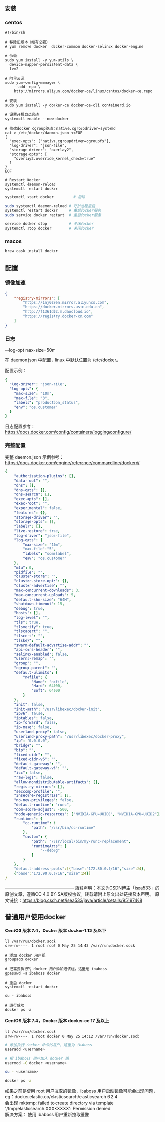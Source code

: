 ## `安装`

### centos

```shell
#!/bin/sh

# 移除旧版本（如有必要）
# yum remove docker  docker-common docker-selinux docker-engine

# 依赖
sudo yum install -y yum-utils \
  device-mapper-persistent-data \
  lvm2

# 阿里云源
sudo yum-config-manager \
    --add-repo \
    http://mirrors.aliyun.com/docker-ce/linux/centos/docker-ce.repo

# 安装
sudo yum install -y docker-ce docker-ce-cli containerd.io

# 设置开机自动启动
systemctl enable --now docker

# 修改docker cgroup驱动：native.cgroupdriver=systemd
cat > /etc/docker/daemon.json <<EOF 
{
  "exec-opts": ["native.cgroupdriver=cgroupfs"],
  "log-driver": "json-file",
  "storage-driver": "overlay2",
  "storage-opts": [
    "overlay2.override_kernel_check=true"
  ]
}
EOF

# Restart Docker
systemctl daemon-reload
systemctl restart docker 
```

```bash
systemctl start docker 		   # 启动

sudo systemctl daemon-reload # 守护进程重启
systemctl restart docker     # 重启docker服务
sudo service docker restart  # 重启docker服务

service docker stop          # 关闭docker
systemctl stop docker        # 关闭docker
```

### macos

```sh
brew cask install docker
```

## 配置

### 镜像加速

```json
{
    "registry-mirrors": [
        "https://1nj0zren.mirror.aliyuncs.com",
        "https://docker.mirrors.ustc.edu.cn",
        "http://f1361db2.m.daocloud.io",
        "https://registry.docker-cn.com"
    ]
}
```

### 日志

--log-opt max-size=50m

在 daemon.json 中配置，linux 中默认位置为 /etc/docker。

配置示例：

```yaml
{
  "log-driver": "json-file",
  "log-opts": {
    "max-size": "10m",
    "max-file": "3",
    "labels": "production_status",
    "env": "os,customer"
  }
}
```


日志配置参考：https://docs.docker.com/config/containers/logging/configure/

### 完整配置

完整 daemon.json 示例参考：https://docs.docker.com/engine/reference/commandline/dockerd/

```yaml
{
	"authorization-plugins": [],
	"data-root": "",
	"dns": [],
	"dns-opts": [],
	"dns-search": [],
	"exec-opts": [],
	"exec-root": "",
	"experimental": false,
	"features": {},
	"storage-driver": "",
	"storage-opts": [],
	"labels": [],
	"live-restore": true,
	"log-driver": "json-file",
	"log-opts": {
		"max-size": "10m",
		"max-file":"5",
		"labels": "somelabel",
		"env": "os,customer"
	},
	"mtu": 0,
	"pidfile": "",
	"cluster-store": "",
	"cluster-store-opts": {},
	"cluster-advertise": "",
	"max-concurrent-downloads": 3,
	"max-concurrent-uploads": 5,
	"default-shm-size": "64M",
	"shutdown-timeout": 15,
	"debug": true,
	"hosts": [],
	"log-level": "",
	"tls": true,
	"tlsverify": true,
	"tlscacert": "",
	"tlscert": "",
	"tlskey": "",
	"swarm-default-advertise-addr": "",
	"api-cors-header": "",
	"selinux-enabled": false,
	"userns-remap": "",
	"group": "",
	"cgroup-parent": "",
	"default-ulimits": {
		"nofile": {
			"Name": "nofile",
			"Hard": 64000,
			"Soft": 64000
		}
	},
	"init": false,
	"init-path": "/usr/libexec/docker-init",
	"ipv6": false,
	"iptables": false,
	"ip-forward": false,
	"ip-masq": false,
	"userland-proxy": false,
	"userland-proxy-path": "/usr/libexec/docker-proxy",
	"ip": "0.0.0.0",
	"bridge": "",
	"bip": "",
	"fixed-cidr": "",
	"fixed-cidr-v6": "",
	"default-gateway": "",
	"default-gateway-v6": "",
	"icc": false,
	"raw-logs": false,
	"allow-nondistributable-artifacts": [],
	"registry-mirrors": [],
	"seccomp-profile": "",
	"insecure-registries": [],
	"no-new-privileges": false,
	"default-runtime": "runc",
	"oom-score-adjust": -500,
	"node-generic-resources": ["NVIDIA-GPU=UUID1", "NVIDIA-GPU=UUID2"],
	"runtimes": {
		"cc-runtime": {
			"path": "/usr/bin/cc-runtime"
		},
		"custom": {
			"path": "/usr/local/bin/my-runc-replacement",
			"runtimeArgs": [
				"--debug"
			]
		}
	},
	"default-address-pools":[{"base":"172.80.0.0/16","size":24},
	{"base":"172.90.0.0/16","size":24}]
}
```

————————————————
版权声明：本文为CSDN博主「isea533」的原创文章，遵循CC 4.0 BY-SA版权协议，转载请附上原文出处链接及本声明。
原文链接：https://blog.csdn.net/isea533/java/article/details/95197468

## 普通用户使用docker

#### CentOS 版本 7.4，Docker 版本 docker-1.13 及以下

```shell
ll /var/run/docker.sock
srw-rw----. 1 root root 0 May 25 14:43 /var/run/docker.sock
 
# 添加 docker 用户组
groupadd docker
 
# 把需要执行的 docker 用户添加进该组，这里是 ibaboss
gpasswd -a ibaboss docker
 
# 重启 docker
systemctl restart docker
 
su - ibaboss
 
# 运行成功
docker ps -a
```

#### CentOS 版本 7.4，Docker 版本 docker-ce 17 及以上

```sh
ll /var/run/docker.sock
srw-rw----. 1 root docker 0 May 25 14:12 /var/run/docker.sock

# 添加执行 docker 命令的用户，这里为 ibaboss
useradd <username>

# 把 ibaboss 用户加入 docker 组
usermod -G docker <username>

su - <username>

docker ps -a
```
如果之前是使用 root 用户拉取的镜像，ibaboss 用户启动镜像可能会出现问题，eg：
​docker.elastic.co/elasticsearch/elasticsearch 6.2.4
​	
​会出现
​mktemp: failed to create directory via template '/tmp/elasticsearch.XXXXXXXX': Permission denied
​	
​解决方案：
​使用 ibaboss 用户重新拉取镜像


